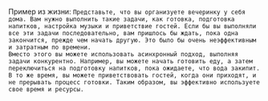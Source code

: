 Пример из жизни:
`Представьте, что вы организуете вечеринку у себя дома. Вам нужно выполнить такие задачи, как готовка, подготовка напитков, настройка музыки и приветствие гостей. Если бы вы выполняли все эти задачи последовательно, вам пришлось бы ждать, пока одна закончится, прежде чем начать другую. Это было бы очень неэффективным и затратным по времени.                                                         Вместо этого вы можете использовать асинхронный подход, выполняя задачи конкурентно. Например, вы можете начать готовить еду, а затем переключиться на подготовку напитков, пока ожидаете, что вода закипит. В то же время, вы можете приветствовать гостей, когда они приходят, и не прерывать процесс готовки. Таким образом, вы эффективно используете свое время и ресурсы.`
